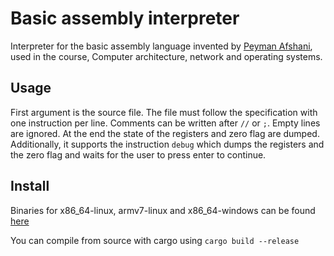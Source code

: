 # Basic assembly interpreter

Interpreter for the basic assembly language invented by [Peyman Afshani](https://pure.au.dk/portal/da/persons/peyman%40cs.au.dk), used in the course, Computer architecture, network and operating systems.

## Usage
First argument is the source file. The file must follow the specification with one instruction per line. Comments can be written after `//` or `;`. Empty lines are ignored. At the end the state of the registers and zero flag are dumped. Additionally, it supports the instruction `debug` which dumps the registers and the zero flag and waits for the user to press enter to continue.

## Install
Binaries for x86_64-linux, armv7-linux and x86_64-windows can be found [here](https://github.com/Daniel-Anker-Hermansen/basic_asm_interpreter/releases/tag/v1.0.0)

You can compile from source with cargo using `cargo build --release`
